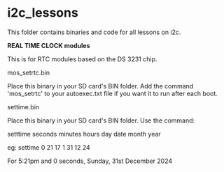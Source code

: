 # i2c_lessons
This folder contains binaries and code for all lessons on i2c.

<B>REAL TIME CLOCK modules</B>

This is for RTC modules based on the DS 3231 chip.

mos_setrtc.bin

Place this binary in your SD card's BIN folder.
Add the command 'mos_setrtc' to your autoexec.txt file if you want it to run after each boot.


settime.bin

Place this binary in your SD card's BIN folder.
Use the command:

setttime seconds minutes hours day date month year

eg: 
settime 0 21 17 1 31 12 24

For 5:21pm and 0 seconds, Sunday, 31st December 2024
